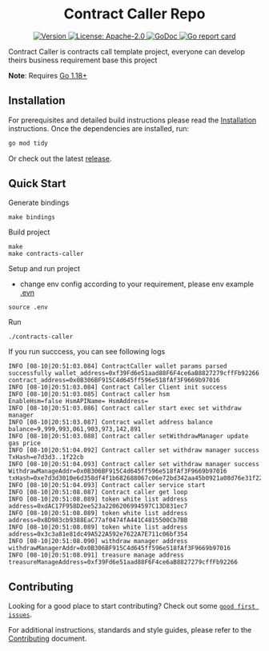 <!--
parent:
  order: false
-->

<div align="center">
  <h1> Contract Caller Repo </h1>
</div>

<div align="center">
  <a href="https://github.com/the-web3/contracts-caller/releases/latest">
    <img alt="Version" src="https://img.shields.io/github/tag/the-web3/contracts-caller.svg" />
  </a>
  <a href="https://github.com/the-web3/contracts-caller/blob/main/LICENSE">
    <img alt="License: Apache-2.0" src="https://img.shields.io/github/license/the-web3/contracts-caller.svg" />
  </a>
  <a href="https://pkg.go.dev/github.com/the-web3/contracts-caller">
    <img alt="GoDoc" src="https://godoc.org/github.com/the-web3/contracts-caller?status.svg" />
  </a>
  <a href="https://goreportcard.com/report/github.com/the-web3/contracts-caller">
    <img alt="Go report card" src="https://goreportcard.com/badge/github.com/the-web3/contracts-caller"/>
  </a>
</div>

Contract Caller is contracts call template project, everyone can develop theirs business requirement base this project

**Note**: Requires [Go 1.18+](https://golang.org/dl/)

## Installation

For prerequisites and detailed build instructions please read the [Installation](https://github.com/the-web3/contracts-caller/) instructions. Once the dependencies are installed, run:

```bash
go mod tidy
```

Or check out the latest [release](https://github.com/the-web3/contracts-caller).

## Quick Start

Generate bindings 
```
make bindings
```
Build project
```
make 
make contracts-caller
```

Setup and run project

- change env config according to your requirement, please env example [.evn](https://github.com/the-web3/contracts-caller/.env)
```
source .env
```

Run
```
./contracts-caller
```

If you run succcess, you can see following logs
```
INFO [08-10|20:51:03.084] ContractCaller wallet params parsed successfully wallet_address=0xf39Fd6e51aad88F6F4ce6aB8827279cffFb92266 contract_address=0x0B306BF915C4d645ff596e518fAf3F9669b97016
INFO [08-10|20:51:03.084] Contract Caller Client init success
INFO [08-10|20:51:03.085] Contract caller hsm                      EnableHsm=false HsmAPIName= HsmAddress=
INFO [08-10|20:51:03.086] Contract caller start exec set withdraw manager
INFO [08-10|20:51:03.087] Contract wallet address balance          balance=9,999,993,061,903,973,142,891
INFO [08-10|20:51:03.088] Contract caller setWithdrawManager update gas price
INFO [08-10|20:51:04.092] Contract caller set withdraw manager success TxHash=e7d3d3..1f22cb
INFO [08-10|20:51:04.093] Contract caller set withdraw manager success WithdrawManageAddr=0x0B306BF915C4d645ff596e518fAf3F9669b97016 txHash=0xe7d3d3010e6d358df4f1b682688067c06e72bd342aa45b0921a08d76e31f22cb
INFO [08-10|20:51:04.093] Contract caller service start
INFO [08-10|20:51:08.087] Contract caller get loop
INFO [08-10|20:51:08.089] token white list address                 address=0xdAC17F958D2ee523a2206206994597C13D831ec7
INFO [08-10|20:51:08.089] token white list address                 address=0x8D983cb9388EaC77af0474fA441C4815500Cb7BB
INFO [08-10|20:51:08.089] token white list address                 address=0x3c3a81e81dc49A522A592e7622A7E711c06bf354
INFO [08-10|20:51:08.090] withdraw manager address                 withdrawManagerAddr=0x0B306BF915C4d645ff596e518fAf3F9669b97016
INFO [08-10|20:51:08.091] treasure manage address                  treasureManageAddress=0xf39Fd6e51aad88F6F4ce6aB8827279cffFb92266
```

## Contributing

Looking for a good place to start contributing? Check out some [`good first issues`](https://github.com/the-web3/contracts-caller/issues?q=is%3Aopen+is%3Aissue+label%3A%22good+first+issue%22).

For additional instructions, standards and style guides, please refer to the [Contributing](./CONTRIBUTING.md) document.
